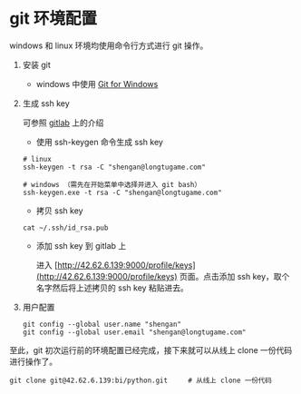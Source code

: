 # git 环境配置

windows 和 linux 环境均使用命令行方式进行 git 操作。

1. 安装 git
    - windows 中使用 [Git for Windows](https://git-for-windows.github.io/)

2. 生成 ssh key

    可参照 [gitlab](http://42.62.6.139:9000/help/ssh/README) 上的介绍
    - 使用 ssh-keygen 命令生成 ssh key

    ```
    # linux
    ssh-keygen -t rsa -C "shengan@longtugame.com"

    # windows （需先在开始菜单中选择并进入 git bash）
    ssh-keygen.exe -t rsa -C "shengan@longtugame.com"
    ```
    - 拷贝 ssh key

    ```
    cat ~/.ssh/id_rsa.pub
    ```
    - 添加 ssh key 到 gitlab 上

        进入 [http://42.62.6.139:9000/profile/keys](http://42.62.6.139:9000/profile/keys) 页面。点击添加 ssh key，取个名字然后将上述拷贝的 ssh key 粘贴进去。

3. 用户配置

    ```
    git config --global user.name "shengan"
    git config --global user.email "shengan@longtugame.com"
    ```

至此，git 初次运行前的环境配置已经完成，接下来就可以从线上 clone 一份代码进行操作了。

```
git clone git@42.62.6.139:bi/python.git     # 从线上 clone 一份代码
```

